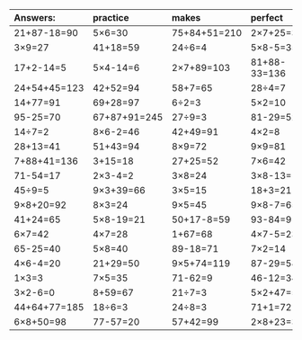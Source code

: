 | Answers: | practice | makes | perfect | ! |
| :--- | :--- | :--- | :--- | :--- |
| 21+87-18=90 | 5×6=30 | 75+84+51=210 | 2×7+25=39 | 6×5=30 | 
| 3×9=27 | 41+18=59 | 24÷6=4 | 5×8-5=35 | 77+12=89 | 
| 17+2-14=5 | 5×4-14=6 | 2×7+89=103 | 81+88-33=136 | 89-24=65 | 
| 24+54+45=123 | 42+52=94 | 58+7=65 | 28÷4=7 | 7×3=21 | 
| 14+77=91 | 69+28=97 | 6÷2=3 | 5×2=10 | 24÷4=6 | 
| 95-25=70 | 67+87+91=245 | 27÷9=3 | 81-29=52 | 6×2=12 | 
| 14÷7=2 | 8×6-2=46 | 42+49=91 | 4×2=8 | 90-6=84 | 
| 28+13=41 | 51+43=94 | 8×9=72 | 9×9=81 | 14+72-2=84 | 
| 7+88+41=136 | 3+15=18 | 27+25=52 | 7×6=42 | 27+22=49 | 
| 71-54=17 | 2×3-4=2 | 3×8=24 | 3×8-13=11 | 80-33=47 | 
| 45÷9=5 | 9×3+39=66 | 3×5=15 | 18+3=21 | 9×2=18 | 
| 9×8+20=92 | 8×3=24 | 9×5=45 | 9×8-7=65 | 86-23=63 | 
| 41+24=65 | 5×8-19=21 | 50+17-8=59 | 93-84=9 | 77-26=51 | 
| 6×7=42 | 4×7=28 | 1+67=68 | 4×7-5=23 | 4×8+70=102 | 
| 65-25=40 | 5×8=40 | 89-18=71 | 7×2=14 | 4×6=24 | 
| 4×6-4=20 | 21+29=50 | 9×5+74=119 | 87-29=58 | 46+97+52=195 | 
| 1×3=3 | 7×5=35 | 71-62=9 | 46-12=34 | 9×4=36 | 
| 3×2-6=0 | 8+59=67 | 21÷7=3 | 5×2+47=57 | 49+12=61 | 
| 44+64+77=185 | 18÷6=3 | 24÷8=3 | 71+1=72 | 3×4=12 | 
| 6×8+50=98 | 77-57=20 | 57+42=99 | 2×8+23=39 | 6×9=54 | 
